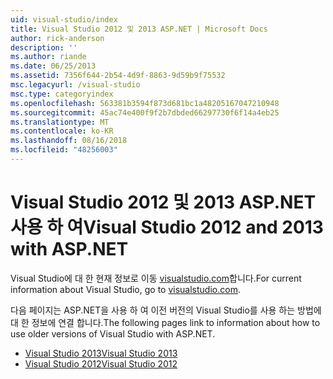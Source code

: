 ```yaml
---
uid: visual-studio/index
title: Visual Studio 2012 및 2013 ASP.NET | Microsoft Docs
author: rick-anderson
description: ''
ms.author: riande
ms.date: 06/25/2013
ms.assetid: 7356f644-2b54-4d9f-8863-9d59b9f75532
msc.legacyurl: /visual-studio
msc.type: categoryindex
ms.openlocfilehash: 563381b3594f873d681bc1a48205167047210948
ms.sourcegitcommit: 45ac74e400f9f2b7dbded66297730f6f14a4eb25
ms.translationtype: MT
ms.contentlocale: ko-KR
ms.lasthandoff: 08/16/2018
ms.locfileid: "48256003"
---
```

# <a name="visual-studio-2012-and-2013-with-aspnet"></a><span data-ttu-id="dd993-102">Visual Studio 2012 및 2013 ASP.NET 사용 하 여</span><span class="sxs-lookup"><span data-stu-id="dd993-102">Visual Studio 2012 and 2013 with ASP.NET</span></span>

<span data-ttu-id="dd993-103">Visual Studio에 대 한 현재 정보로 이동 [visualstudio.com](https://www.visualstudio.com)합니다.</span><span class="sxs-lookup"><span data-stu-id="dd993-103">For current information about Visual Studio, go to [visualstudio.com](https://www.visualstudio.com).</span></span>

<span data-ttu-id="dd993-104">다음 페이지는 ASP.NET을 사용 하 여 이전 버전의 Visual Studio를 사용 하는 방법에 대 한 정보에 연결 합니다.</span><span class="sxs-lookup"><span data-stu-id="dd993-104">The following pages link to information about how to use older versions of Visual Studio with ASP.NET.</span></span>

- [<span data-ttu-id="dd993-105">Visual Studio 2013</span><span class="sxs-lookup"><span data-stu-id="dd993-105">Visual Studio 2013</span></span>](overview/2013/index.md)
- [<span data-ttu-id="dd993-106">Visual Studio 2012</span><span class="sxs-lookup"><span data-stu-id="dd993-106">Visual Studio 2012</span></span>](overview/2012/index.md)
